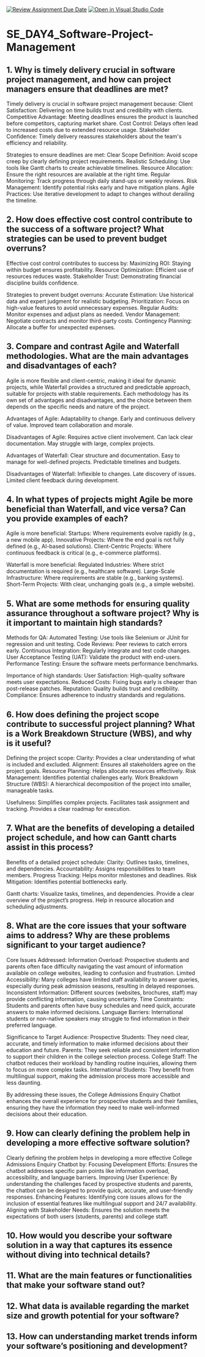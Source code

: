 [![Review Assignment Due Date](https://classroom.github.com/assets/deadline-readme-button-22041afd0340ce965d47ae6ef1cefeee28c7c493a6346c4f15d667ab976d596c.svg)](https://classroom.github.com/a/9pw6JKcu)
[![Open in Visual Studio Code](https://classroom.github.com/assets/open-in-vscode-2e0aaae1b6195c2367325f4f02e2d04e9abb55f0b24a779b69b11b9e10269abc.svg)](https://classroom.github.com/online_ide?assignment_repo_id=18682179&assignment_repo_type=AssignmentRepo)
# SE_DAY4_Software-Project-Management
## 1. Why is timely delivery crucial in software project management, and how can project managers ensure that deadlines are met?
  Timely delivery is crucial in software project management because:
    Client Satisfaction: Delivering on time builds trust and credibility with clients.
    Competitive Advantage: Meeting deadlines ensures the product is launched before competitors, capturing market share.
    Cost Control: Delays often lead to increased costs due to extended resource usage.
    Stakeholder Confidence: Timely delivery reassures stakeholders about the team's efficiency and reliability.

  Strategies to ensure deadlines are met:
    Clear Scope Definition: Avoid scope creep by clearly defining project requirements.
    Realistic Scheduling: Use tools like Gantt charts to create achievable timelines.
    Resource Allocation: Ensure the right resources are available at the right time.
    Regular Monitoring: Track progress through daily stand-ups or weekly reviews.
    Risk Management: Identify potential risks early and have mitigation plans.
    Agile Practices: Use iterative development to adapt to changes without derailing the timeline.
    
## 2. How does effective cost control contribute to the success of a software project? What strategies can be used to prevent budget overruns?
  Effective cost control contributes to success by:
    Maximizing ROI: Staying within budget ensures profitability.
    Resource Optimization: Efficient use of resources reduces waste.
    Stakeholder Trust: Demonstrating financial discipline builds confidence.

  Strategies to prevent budget overruns:
    Accurate Estimation: Use historical data and expert judgment for realistic budgeting.
    Prioritization: Focus on high-value features to avoid unnecessary expenses.
    Regular Audits: Monitor expenses and adjust plans as needed.
    Vendor Management: Negotiate contracts and monitor third-party costs.
    Contingency Planning: Allocate a buffer for unexpected expenses.

## 3. Compare and contrast Agile and Waterfall methodologies. What are the main advantages and disadvantages of each?
  Agile is more flexible and client-centric, making it ideal for dynamic projects, while Waterfall provides a structured and predictable approach, 
  suitable for projects with stable requirements. Each methodology has its own set of advantages and disadvantages, and the choice between them 
  depends on the specific needs and nature of the project.

  Advantages of Agile:
    Adaptability to change.
    Early and continuous delivery of value.
    Improved team collaboration and morale.

  Disadvantages of Agile:
    Requires active client involvement.
    Can lack clear documentation.
    May struggle with large, complex projects.
    
  Advantages of Waterfall:
    Clear structure and documentation.
    Easy to manage for well-defined projects.
    Predictable timelines and budgets.
  
  Disadvantages of Waterfall:
    Inflexible to changes.
    Late discovery of issues.
    Limited client feedback during development.

## 4. In what types of projects might Agile be more beneficial than Waterfall, and vice versa? Can you provide examples of each?
  Agile is more beneficial:
    Startups: Where requirements evolve rapidly (e.g., a new mobile app).
    Innovative Projects: Where the end goal is not fully defined (e.g., AI-based solutions).
    Client-Centric Projects: Where continuous feedback is critical (e.g., e-commerce platforms).
  
  Waterfall is more beneficial:
    Regulated Industries: Where strict documentation is required (e.g., healthcare software).
    Large-Scale Infrastructure: Where requirements are stable (e.g., banking systems).
    Short-Term Projects: With clear, unchanging goals (e.g., a simple website).

## 5. What are some methods for ensuring quality assurance throughout a software project? Why is it important to maintain high standards?
  Methods for QA:
    Automated Testing: Use tools like Selenium or JUnit for regression and unit testing.
    Code Reviews: Peer reviews to catch errors early.
    Continuous Integration: Regularly integrate and test code changes.
    User Acceptance Testing (UAT): Validate the product with end-users.
    Performance Testing: Ensure the software meets performance benchmarks.
  
  Importance of high standards:
    User Satisfaction: High-quality software meets user expectations.
    Reduced Costs: Fixing bugs early is cheaper than post-release patches.
    Reputation: Quality builds trust and credibility.
    Compliance: Ensures adherence to industry standards and regulations.
    
## 6. How does defining the project scope contribute to successful project planning? What is a Work Breakdown Structure (WBS), and why is it useful?
  Defining the project scope:
    Clarity: Provides a clear understanding of what is included and excluded.
    Alignment: Ensures all stakeholders agree on the project goals.
    Resource Planning: Helps allocate resources effectively.
    Risk Management: Identifies potential challenges early.
    Work Breakdown Structure (WBS): A hierarchical decomposition of the project into smaller, manageable tasks.
  
  Usefulness:
    Simplifies complex projects.
    Facilitates task assignment and tracking.
    Provides a clear roadmap for execution.

## 7. What are the benefits of developing a detailed project schedule, and how can Gantt charts assist in this process?
  Benefits of a detailed project schedule:
    Clarity: Outlines tasks, timelines, and dependencies.
    Accountability: Assigns responsibilities to team members.
    Progress Tracking: Helps monitor milestones and deadlines.
    Risk Mitigation: Identifies potential bottlenecks early.
  
  Gantt charts:
    Visualize tasks, timelines, and dependencies.
    Provide a clear overview of the project’s progress.
    Help in resource allocation and scheduling adjustments.

## 8. What are the core issues that your software aims to address? Why are these problems significant to your target audience?
  Core Issues Addressed:
    Information Overload: Prospective students and parents often face difficulty navigating the vast amount of information available on college websites, 
                          leading to confusion and frustration.
    Limited Accessibility: Many colleges have limited staff availability to answer queries, especially during peak admission seasons, resulting in delayed 
                            responses.
    Inconsistent Information: Different sources (websites, brochures, staff) may provide conflicting information, causing uncertainty.
    Time Constraints: Students and parents often have busy schedules and need quick, accurate answers to make informed decisions.
    Language Barriers: International students or non-native speakers may struggle to find information in their preferred language.

  Significance to Target Audience:
    Prospective Students: They need clear, accurate, and timely information to make informed decisions about their education and future.
    Parents: They seek reliable and consistent information to support their children in the college selection process.
    College Staff: The chatbot reduces their workload by handling routine inquiries, allowing them to focus on more complex tasks.
    International Students: They benefit from multilingual support, making the admission process more accessible and less daunting.
    
  By addressing these issues, the College Admissions Enquiry Chatbot enhances the overall experience for prospective students and their families, ensuring 
  they have the information they need to make well-informed decisions about their education.

## 9. How can clearly defining the problem help in developing a more effective software solution?
  Clearly defining the problem helps in developing a more effective College Admissions Enquiry Chatbot by:
    Focusing Development Efforts: Ensures the chatbot addresses specific pain points like information overload, accessibility, and language barriers.
    Improving User Experience: By understanding the challenges faced by prospective students and parents, the chatbot can be designed to provide quick, accurate, and user-friendly                                       responses.
    Enhancing Features: Identifying core issues allows for the inclusion of essential features like multilingual support and 24/7 availability.
    Aligning with Stakeholder Needs: Ensures the solution meets the expectations of both users (students, parents) and college staff.

## 10. How would you describe your software solution in a way that captures its essence without diving into technical details?
## 11. What are the main features or functionalities that make your software stand out?
## 12. What data is available regarding the market size and growth potential for your software?
## 13. How can understanding market trends inform your software’s positioning and development?
